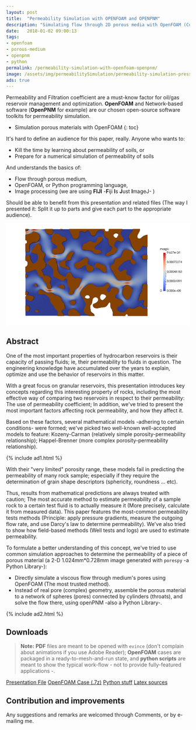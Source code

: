 ```yaml
---
layout: post
title:  "Permeability Simulation with OPENFOAM and OPENPNM"
description: "Simulating flow through 2D porous media with OpenFOAM (Complex goemetry) and OpenPNM (network modeling)."
date:   2018-01-02 09:00:13
tags:
- openfoam
- porous-medium
- openpnm
- python
permalink: /permeability-simulation-with-openfoam-openpnm/
image: /assets/img/permeabilitySimulation/permeability-simulation-pressure-openfoam.jpg
ads: true
---
```


Permeability and Filtration coefficient are a must-know factor for oil/gas reservoir management and optimization. **OpenFOAM** and Network-based software (**OpenPNM** for example) are our chosen open-source software toolkits for permeability simulation.

* Simulation porous materials with OpenFOAM
{: toc}

It's hard to define an audience for this paper, really. Anyone who wants to:

 * Kill the time by learning about permeability of soils, or
 * Prepare for a numerical simulation of permeability of soils

And understands the basics of:

 * Flow through porous medium,
 * OpenFOAM, or Python programming language,
 * Image processing (we are using **FIJI** -**F**iji **I**s **J**ust **I**mageJ- )

Should be able to benefit from this presentation and related files (The way I 
presented it: Split it up to parts and give each part to the appropriate audience).

![Simulating flow through porous medium with openfoam](/assets/img/permeabilitySimulation/openfoam-pressure-permeability-results.png)

## Abstract

One of the most important properties of hydrocarbon reservoirs is their capacity of
passing fluids; ie, their permeability to fluids in question. The engineering knowledge
have accumulated over the years to explain, optimize and use the behavior of reservoirs in
this matter.

With a great focus on granular reservoirs, this presentation introduces key concepts
regarding this interesting property of rocks, including the most effective way of
comparing two reservoirs in respect to their permeability: The use of permeability
coefficient; In addition, we've tried to present the most important factors affecting rock
permeability, and how they affect it.

Based on these factors, several mathematical models -adhering to certain conditions- were
formed; we've picked two well-known well-accepted models to feature: Kozeny-Carman
(relatively simple porosity-permeability relationship); Happel-Brenner (more complex
porosity-permeability relationship).

{% include ad1.html %}

With their "very limited" porosity range, these models fail in predicting the permeability
of many rock sample; especially if they require the determination of grain shape
descriptors (sphericity, roundness ... etc). 

Thus, results from mathematical predictions are always treated with caution; The most
accurate method to estimate permeability of a sample rock to a certain test fluid is to
actually measure it (More precisely, calculate it from measured data). This paper features
the most-common permeability tests methods (Principle: apply pressure gradients, measure
the outgoing flow rate, and use Darcy's law to determine permeability). We've also tried
to show how field-based methods (Well tests and logs) are used to estimate permeability.

To formulate a better understanding of this concept, we've tried to use common simulation
approaches to determine the permeability of a piece of porous material (a 2-D
1.024mm*0.728mm image generated with `porespy` -a Python Library-):

* Directly simulate a viscous flow through medium's pores using OpenFOAM (The most trusted
  method).
* Instead of real pore (complex) geometry, assemble the porous material to a network of
  spheres (pores) connected by cylinders (throats), and solve the flow there, using
  openPNM -also a Python Library-.

{% include ad2.html %}


## Downloads 


> **Note:** **PDF** files are meant to be opened with `evince` (don't complain about animations if you use Adobe Reader); **OpenFOAM** cases are packaged in a ready-to-mesh-and-run state, and **python scripts** are meant to show the typical work-flow - not to provide fully-featured applications -.

 <a href="https://www.slideshare.net/ElwardiFadli/permeability-of-soils" class="btn">Presentation File</a> 
 <a href="http://drive.google.com/uc?id=1eBVsfmtI6_5wTZXx2mo_BStNigOdLF2r&export=download" class="btn">OpenFOAM Case (.7z)</a> 
 <a href="https://drive.google.com/uc?id=16FrDxyDcyaxj9KQIND6rI1mxQEdpr4KJ&export=download" class="btn">Python stuff</a> 
 <a href="https://drive.google.com/uc?id=1F65s__fS8RzqrLwfZcVWKkjHNNCPITg-&export=download" class="btn">Latex sources</a> 

## Contribution and improvements

Any suggestions and remarks are welcomed through Comments, or by e-mailing me.
